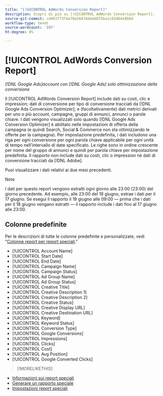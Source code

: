 ```yaml
---
title: "[!UICONTROL AdWords Conversion Report]"
description: Scopri di più su [!UICONTROL AdWords Conversion Report].
source-git-commit: cd461f73f4a70a5647844a6075ba1c65d64a9b04
workflow-type: tm+mt
source-wordcount: '197'
ht-degree: 0%

---
```


# [!UICONTROL AdWords Conversion Report]

*[!DNL Google Ads]account con [!DNL Google Ads] solo ottimizzazione della conversione*

Il [!UICONTROL AdWords Conversion Report] include dati su costi, clic e impression; dati di conversione per tipo di conversione tracciati da [!DNL Google Ads Conversion Optimizer]; e (facoltativamente) dati metrici derivati per uno o più account, campagne, gruppi di annunci, annunci o parole chiave. I dati vengono visualizzati solo quando [!DNL Google Ads Conversion Optimizer] è abilitato nelle impostazioni di offerta della campagna (e quindi Search, Social &amp; Commerce non sta ottimizzando le offerte per la campagna). Per impostazione predefinita, i dati includono una riga per ogni conversione per ogni parola chiave applicabile per ogni unità di tempo nell’intervallo di date specificato. Le righe sono in ordine crescente per nome del gruppo di annunci e quindi per parola chiave per impostazione predefinita. Il rapporto non include dati su costi, clic o impression né dati di conversione tracciati da [!DNL Adobe].

Puoi visualizzare i dati relativi ai due mesi precedenti.

>[!NOTE]
>
>I dati per questo report vengono estratti ogni giorno alle 23:00 (23:00) del giorno precedente. Ad esempio, alle 23:00 del 18 giugno, estrae i dati per il 17 giugno. Se esegui il rapporto il 19 giugno alle 09:00 — prima che i dati per il 18 giugno vengano estratti — il rapporto include i dati fino al 17 giugno alle 23:00.

## Colonne predefinite

Per le descrizioni di tutte le colonne predefinite e personalizzate, vedi &quot;[Colonne report per report speciali](specialty-report-columns.md).&quot;

* [!UICONTROL Account Name]
* [!UICONTROL Start Date]
* [!UICONTROL End Date]
* [!UICONTROL Campaign Name]
* [!UICONTROL Campaign Status]
* [!UICONTROL Ad Group Name]
* [!UICONTROL Ad Group Status]
* [!UICONTROL Creative Title]
* [!UICONTROL Creative Description 1]
* [!UICONTROL Creative Description 2]
* [!UICONTROL Creative Status]
* [!UICONTROL Creative Display URL]
* [!UICONTROL Creative Destination URL]
* [!UICONTROL Keyword]
* [!UICONTROL Keyword Status]
* [!UICONTROL Conversion Type]
* [!UICONTROL Google Conversions]
* [!UICONTROL Impressions]
* [!UICONTROL Clicks]
* [!UICONTROL Cost]
* [!UICONTROL Avg Position]
* [!UICONTROL Google Converted Clicks]

>[!MORELIKETHIS]
* [Informazioni sui report speciali](specialty-report-about.md)
* [Generare un rapporto speciale](specialty-report-generate.md)
* [Impostazioni report speciali](specialty-report-settings.md)

